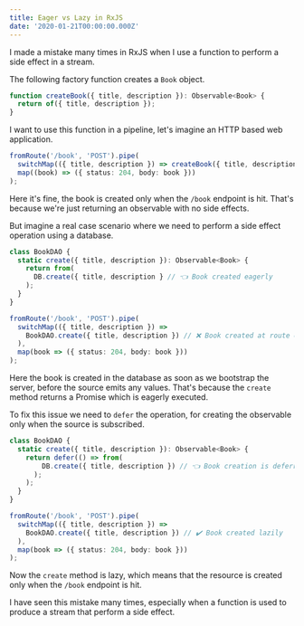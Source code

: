 ```yaml
---
title: Eager vs Lazy in RxJS
date: '2020-01-21T00:00:00.000Z'
---
```


I made a mistake many times in RxJS when I use a function to perform a side effect in a stream.

The following factory function creates a `Book` object.

```ts
function createBook({ title, description }): Observable<Book> {
  return of({ title, description });
}
```

I want to use this function in a pipeline, let's imagine an HTTP based web application.

```ts
fromRoute('/book', 'POST').pipe(
  switchMap(({ title, description }) => createBook({ title, description })),
  map((book) => ({ status: 204, body: book }))
);
```

Here it's fine, the book is created only when the `/book` endpoint is hit. That's because we're just returning an observable with no side effects.

But imagine a real case scenario where we need to perform a side effect operation using a database.

```ts
class BookDAO {
  static create({ title, description }): Observable<Book> {
    return from(
      DB.create({ title, description } // 👈 Book created eagerly
    );
  }
}

fromRoute('/book', 'POST').pipe(
  switchMap(({ title, description }) =>
    BookDAO.create({ title, description }) // ❌ Book created at route evaluation
  ),
  map(book => ({ status: 204, body: book }))
);
```

Here the book is created in the database as soon as we bootstrap the server, before the source emits any values. That's because the `create` method returns a Promise which is eagerly executed.

To fix this issue we need to `defer` the operation, for creating the observable only when the source is subscribed.

```ts
class BookDAO {
  static create({ title, description }): Observable<Book> {
    return defer(() => from(
        DB.create({ title, description }) // 👈 Book creation is deferred
      );
    );
  }
}

fromRoute('/book', 'POST').pipe(
  switchMap(({ title, description }) =>
    BookDAO.create({ title, description }) // ✔️ Book created lazily
  ),
  map(book => ({ status: 204, body: book }))
);
```

Now the `create` method is lazy, which means that the resource is created only when the `/book` endpoint is hit.

I have seen this mistake many times, especially when a function is used to produce a stream that perform a side effect.
